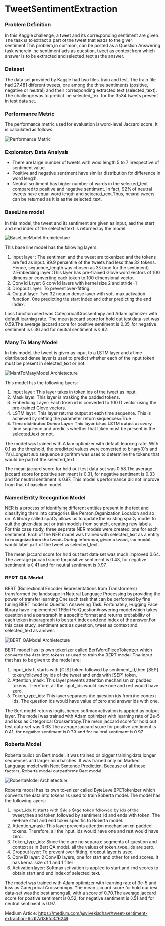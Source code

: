 # TweetSentimentExtraction

### Problem Definition 
In this Kaggle challenge, a tweet and its corresponding sentiment are given. The task is to extract a part of the tweet that leads to the given sentiment.This problem,in common, can be posted as a Question Answering task wherein the sentiment acts as question, tweet as context from which answer is to be extracted and selected_text as the answer.

### Dataset
The data set provided by Kaggle had two files: train and test. The train file had 27,481 different tweets, one among the three sentiments (positive, negative or neutral) and their corresponding extracted text (selected_text). The challenge was to predict the selected_text for the 3534 tweets present in test data set.

### Performance Metric
The performance metric used for evaluation is word-level Jaccard score. It is calculated as follows:

![Performance Metric](https://github.com/VIVEK-JADHAV/TweetSentimentExtraction/blob/master/Images/performance.png)

### Exploratory Data Analysis
- There are large number of tweets with word length 5 to 7 irrespective of sentiment value.
- Positive and negative sentiment have similar distribution for difference in word length.
- Neutral sentiment has higher number of words in the selected_text compared to positive and negative sentiment. In fact, 92% of neutral tweets have equal word length and selected_text.Thus, neutral tweets can be returned as it is as the selected_text.

### BaseLine model
In this model, the tweet and its sentiment are given as input, and the start and end index of the selected text is returned by the model.

![BaseLineModel Archietecture](https://github.com/VIVEK-JADHAV/TweetSentimentExtraction/blob/master/Images/BaseLineModel.png)

This base line model has the following layers:
1. Input layer : The sentiment and the tweet are tokenized and the tokens are fed as input. 99.9 percentile of the tweets had less than 32 tokens. Hence, sequence_length was chosen as 33 (one for the sentiment) 
2.Embedding layer :This layer has pre-trained Glove word vectors of 100 dimension converting each token to 100 dimensional vector.
3. Conv1d Layer: 6 conv1d layers with kernel size 2 and stride=1
4. Dropout Layer: To prevent over-fitting.
5. Output layer: Two 32 neuron dense layer with soft-max activation function. One predicting the start index and other predicting the end index.

Loss function used was CategoricalCrossentropy and Adam optimizer with default learning rate.
The mean jaccard score for hold out test data-set was 0.59.The average jaccard score for positive sentiment is 0.35, for negative sentiment is 0.36 and for neutral sentiment is 0.92.

### Many To Many Model
In this model, the tweet is given as input to a LSTM layer and a time distributed dense layer is used to predict whether each of the input token must be present in selected_text or not.

![MantToManyModel Archietecture](https://github.com/VIVEK-JADHAV/TweetSentimentExtraction/blob/master/Images/ManyToManyModel.png)

This model has the following layers:
1. Input layer: This layer takes in token ids of the tweet as input.
2. Mask layer: This layer is masking the padded tokens.
3. Embedding Layer: Each token id is converted to 100 D vector using the pre-trained Glove vectors.
4. LSTM layer: This layer returns output at each time sequence. This is achieved by setting the parameter return sequences=True
5. Time distributed Dense Layer: This layer takes LSTM output at every time sequence and predicts whether that token must be present in the selected_text or not.

The model was trained with Adam optimizer with default learning rate. With 0.1 as the threshold, the predicted values were converted to binary(0's and 1's).Longest sub sequence algorithm was used to determine the tokens that would be part of the selected_text.

The mean jaccard score for hold out test data-set was 0.58.The average jaccard score for positive sentiment is 0.31, for negative sentiment is 0.33 and for neutral sentiment is 0.97. This model's performance did not improve from that of baseline model.

### Named Entity Recognition Model
NER is a process of identifying different entities present in the text and classifying them into categories like Person,Organization,Location and so on. A library called spaCy allows us to update the existing spaCy model to suit the given data set or train models from scratch, creating new labels. 
For this case study, three separate NER models were created, one for each sentiment. Each of the NER model was trained with selected_text as a entity to recognize from the tweet. During inference, given a tweet, the model would label part of the tweet as selected_text.

The mean jaccard score for hold out test data-set was much improved 0.64. The average jaccard score for positive sentiment is 0.43, for negative sentiment is 0.41 and for neutral sentiment is 0.97.

### BERT QA Model
BERT (Bidirectional Encoder Representations from Transformers) transformed the landscape in Natural Language Processing by providing the power of transfer learning.One such task that can be performed by fine tuning BERT model is Question Answering Task. Fortunately, Hugging Face library have implemented TFBertForQuestionAnswering model which takes question and a paragraph in a specific format and returns probability of each token in paragraph to be start index and end index of the answer.For this case study, sentiment acts as question, tweet as context and selected_text as answer.

![BERT_QAModel Archietecture](https://github.com/VIVEK-JADHAV/TweetSentimentExtraction/blob/master/Images/BERT_QAModel.png)

BERT model has its own tokenizer called BertWordPieceTokenizer which converts the data into tokens as used to train the BERT model. The input that has to be given to the model are:
1. Input_ids: It starts with [CLS] token followed by sentiment_id,then [SEP] token,followed by ids of the tweet and ends with [SEP] token.
2. Attention_mask: This layer prevents attention mechanism on padded tokens. Therefore, all the input_ids would have one and rest would have zero.
3. Token_type_ids: This layer separates the question ids from the context ids.
The question ids would have value of zero and answer ids with one.

The Bert model returns logits, hence softmax activation is applied as output layer. The model was trained with Adam optimizer with learning rate of 2e-5 and loss as Categorical Crossentropy.The mean jaccard score for hold out test data-set was 0.63.The average jaccard score for positive sentiment is 0.41, for negative sentiment is 0.39 and for neutral sentiment is 0.97.

### Roberta Model
Roberta builds on Bert model. It was trained on bigger training data,longer sequences and larger mini batches. It was trained only on Masked Language model with Next Sentence Prediction. Because of all these factors, Roberta model outperforms Bert model.

![RobertaModel Archietecture](https://github.com/VIVEK-JADHAV/TweetSentimentExtraction/blob/master/Images/RobertaModel.png)

Roberta model has its own tokenizer called ByteLevelBPETokenizer which converts the data into tokens as used to train Roberta model. The model has the following layers:

1. Input_ids: It starts with $\le s $\ge token followed by ids of the tweet,then </s> and </s> token,followed by sentiment_id and ends with </s>token. The <s> and </s> are start and end token specific to Roberta model.
2. Attention_mask: This layer prevents attention mechanism on padded tokens. Therefore, all the input_ids would have one and rest would have zero.
3. Token_type_ids: Since there are no separate segments of question and context as in Bert QA model, all the values of token_type_ids are zero.
4. Dropout layer: To prevent over fitting, dropout layer is used.
5. Conv1D layer: 2 Conv1D layers, one for start and other for end scores. It has kernal size of 1 and 1 filter
6. Activation layer: Softmax activation is applied to start and end scores to obtain start and end index of selected_text.

The model was trained with Adam optimizer with learning rate of 3e-5 and loss as Categorical Crossentropy.
The mean jaccard score for hold out test data-set was the best among all, with a score of 0.70.The average jaccard score for positive sentiment is 0.52, for negative sentiment is 0.51 and for neutral sentiment is 0.97.

Medium Article: https://medium.com/@vivekjadhavr/tweet-sentiment-extraction-6cdf7a136fc3#6249
